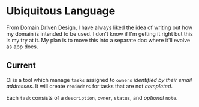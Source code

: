 Ubiquitous Language
===================

From [Domain Driven Design](https://www.martinfowler.com/bliki/UbiquitousLanguage.html), I have always liked the idea of writing out how my domain is intended to be used. I don't know if I'm getting it right but this is my try at it. My plan is to move this into a separate doc where it'll evolve as app does.

## Current

Oi is a tool which manage `tasks` assigned to `owners` _identified by their email addresses_. It will create `reminders` for tasks that are not _completed_.

Each `task` consists of a `description`, `owner`, `status`, and _optional_ `note`.
